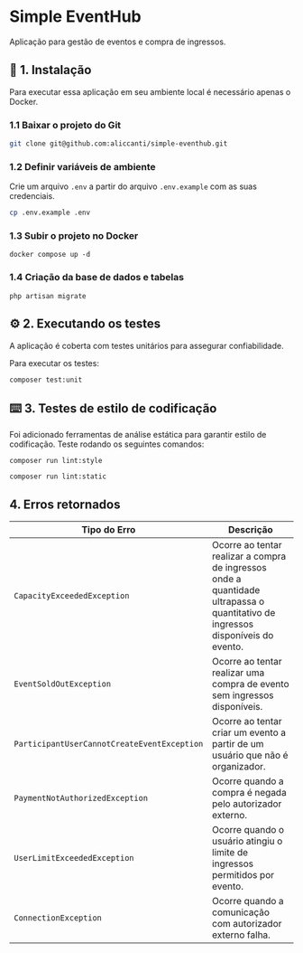 # Simple EventHub

Aplicação para gestão de eventos e compra de ingressos.

## 🔧 1. Instalação

Para executar essa aplicação em seu ambiente local é necessário apenas o Docker.

### 1.1 Baixar o projeto do Git

```sh
git clone git@github.com:aliccanti/simple-eventhub.git
```

### 1.2 Definir variáveis de ambiente

Crie um arquivo `.env` a partir do arquivo `.env.example` com as suas credenciais.

```sh
cp .env.example .env
```
### 1.3 Subir o projeto no Docker
```
docker compose up -d
```

### 1.4 Criação da base de dados e tabelas

```
php artisan migrate
```

## ⚙️ 2. Executando os testes

A aplicação é coberta com testes unitários para assegurar confiabilidade.

Para executar os testes:

```
composer test:unit
```

## ⌨️ 3. Testes de estilo de codificação

Foi adicionado ferramentas de análise estática para garantir estilo de codificação. Teste rodando os seguintes comandos:

```
composer run lint:style
```

```
composer run lint:static
```


## 4. Erros retornados

| Tipo do Erro             | Descrição                                                                                       |
|--------------------------|-------------------------------------------------------------------------------------------------|
| `CapacityExceededException` | Ocorre ao tentar realizar a compra de ingressos onde a quantidade ultrapassa o quantitativo de ingressos disponíveis do evento.                                              |
| `EventSoldOutException` | Ocorre ao tentar realizar uma compra de evento sem ingressos disponíveis. |
| `ParticipantUserCannotCreateEventException` | Ocorre ao tentar criar um evento a partir de um usuário que não é organizador.                           |
| `PaymentNotAuthorizedException`      | Ocorre quando a compra é negada pelo autorizador externo.      |
| `UserLimitExceededException`     | Ocorre quando o usuário atingiu o limite de ingressos permitidos por evento.                                              |
| `ConnectionException`         | Ocorre quando a comunicação com autorizador externo falha.                                                           |                                                 |


